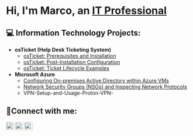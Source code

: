 <h1>Hi, I'm Marco, an <a href="https://linkedin.com/in/Josh">IT Professional</a></h1>

<h2>💻 Information Technology Projects:</h2>

- <b>osTicket (Help Desk Ticketing System)</b>
  - [osTicket: Prerequisites and Installation](https://github.com/Mcorona9/osticket-prereqs)
  - [osTicket: Post-Installation Configuration](https://github.com/Mcorona9/post-install-config)
  - [osTicket: Ticket Lifecycle Examples](https://github.com/Mcorona9/ticket-lifecycle)
- <b>Microsoft Azure</b>
  - [Configuring On-premises Active Directory within Azure VMs](https://github.com/Mcorona/configure-ad)
  - [Network Security Groups (NSGs) and Inspecting Network Protocols](https://github.com/Mcorona9/Network-Security-Groups-NSGs-)
  - VPN-Setup-and-Usage-Proton-VPN-

<h2>🤳Connect with me:</h2>

[<img align="left" alt="Josh | Twitter" width="22px" src="https://cdn.jsdelivr.net/npm/simple-icons@v3/icons/twitter.svg" />][twitter]
[<img align="left" alt="Josh | LinkedIn" width="22px" src="https://cdn.jsdelivr.net/npm/simple-icons@v3/icons/linkedin.svg" />][linkedin]
[<img align="left" alt="Josh | Instagram" width="22px" src="https://cdn.jsdelivr.net/npm/simple-icons@v3/icons/instagram.svg" />][instagram]

[twitter]: https://twitter.com/Marco
[instagram]: https://www.instagram.com/Marco
[linkedin]: https://linkedin.com/in/Marco
